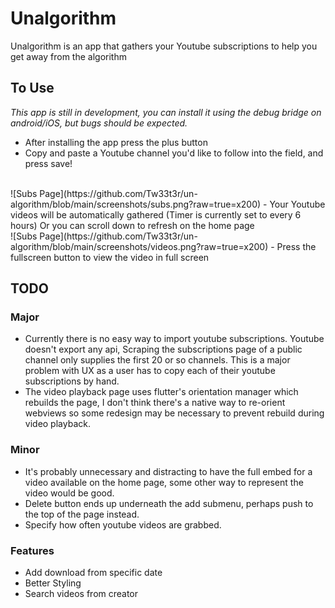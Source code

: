 # Unalgorithm

Unalgorithm is an app that gathers your Youtube subscriptions to help you get away from the algorithm
## To Use
*This app is still in development, you can install it using the debug bridge on android/iOS, but bugs should be expected.* 

- After installing the app press the plus button
- Copy and paste a Youtube channel you'd like to follow into the field, and press save!
<br />
![Subs Page](https://github.com/Tw33t3r/un-algorithm/blob/main/screenshots/subs.png?raw=true=x200)
- Your Youtube videos will be automatically gathered (Timer is currently set to every 6 hours) Or you can scroll down to refresh on the home page
<br />
![Subs Page](https://github.com/Tw33t3r/un-algorithm/blob/main/screenshots/videos.png?raw=true=x200)
- Press the fullscreen button to view the video in full screen

## TODO

### Major
 - Currently there is no easy way to import youtube subscriptions. Youtube doesn't export any api, Scraping the subscriptions page of a public channel only supplies the first 20 or so channels. This is a major problem with UX as a user has to copy each of their youtube subscriptions by hand.
 - The video playback page uses flutter's orientation manager which rebuilds the page, I don't think there's a native way to re-orient webviews so some redesign may be necessary to prevent rebuild during video playback.

### Minor
 - It's probably unnecessary and distracting to have the full embed for a video available on the home page, some other way to represent the video would be good.
 - Delete button ends up underneath the add submenu, perhaps push to the top of the page instead.
 - Specify how often youtube videos are grabbed.

### Features
- Add download from specific date
- Better Styling
- Search videos from creator
